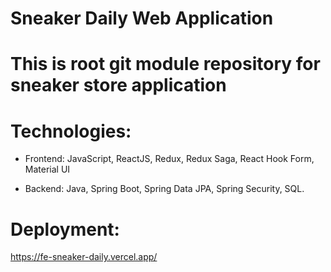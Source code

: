 # Sneaker Daily Web Application
# This is root git module repository for sneaker store application
# Technologies:
- Frontend:
JavaScript, ReactJS, Redux, Redux Saga, React Hook Form, Material UI

- Backend: 
Java, Spring Boot, Spring Data JPA, Spring Security, SQL.

# Deployment:
https://fe-sneaker-daily.vercel.app/

